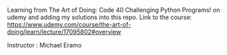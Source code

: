 Learning from The Art of Doing: Code 40 Challenging Python Programs! on udemy and adding my solutions into this repo.
Link to the course: https://www.udemy.com/course/the-art-of-doing/learn/lecture/17095802#overview

Instructor : Michael Eramo